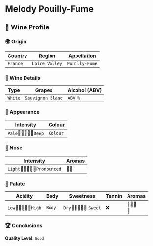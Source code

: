 
# Melody Pouilly-Fume

## 🍷 Wine Profile

### 🌍 Origin
| Country       | Region        | Appellation   |
|---------------|---------------|---------------|
| `France`      | `Loire Valley`| `Pouilly-Fume`|

### 🍇 Wine Details
| Type          | Grapes                    | Alcohol (ABV)  |
|---------------|---------------------------|----------------|
| `White`       | `Sauvignon Blanc`         | `ABV %`        |

### 🎨 Appearance
| Intensity     | Colour                    |
|---------------|---------------------------|
| `Pale`🔹💠🔸🔸🔸`Deep`   | `Colour`       |

### 👃 Nose
| Intensity                     | Aromas                    |
|-------------------------------|---------------------------|
| `Light`🔹💠🔸🔸🔸`Pronounced` | 🍐🍏                     |

### 👅 Palate
| Acidity               | Body          | Sweetness                 | Tannin        | Aromas                    |
|-----------------------|---------------|---------------------------|---------------|---------------------------|
| `Low`🔹🔹🔹💠🔸`High` | `Body`        | `Dry`🔹💠🔸🔸🔸 `Sweet`  | ❌            | 🍐🍏🍍<br>🎇              |

### 🏆 Conclusions
**Quality Level:** `Good`
